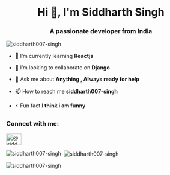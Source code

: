 <h1 align="center">Hi 👋, I'm Siddharth Singh</h1>
<h3 align="center">A passionate developer from India</h3>

<p align="left"> <img src="https://komarev.com/ghpvc/?username=siddharth007-singh&label=Profile%20views&color=0e75b6&style=flat" alt="siddharth007-singh" /> </p>

- 🌱 I’m currently learning **Reactjs**

- 👯 I’m looking to collaborate on **Django**

- 💬 Ask me about **Anything , Always ready for help**

- 📫 How to reach me **siddharth007-singh**

- ⚡ Fun fact **I think i am funny**

<h3 align="left">Connect with me:</h3>
<p align="left">
<a href="https://twitter.com/@siddhar23868449" target="blank"><img align="center" src="https://raw.githubusercontent.com/rahuldkjain/github-profile-readme-generator/neutral-icons/src/images/icons/Social/twitter.svg" alt="@siddhar23868449" height="30" width="40" /></a>
</p>

<p><img align="left" src="https://github-readme-stats.vercel.app/api/top-langs?username=siddharth007-singh&show_icons=true&locale=en&layout=compact" alt="siddharth007-singh" /></p>

<p>&nbsp;<img align="center" src="https://github-readme-stats.vercel.app/api?username=siddharth007-singh&show_icons=true&locale=en" alt="siddharth007-singh" /></p>

<p><img align="center" src="https://github-readme-streak-stats.herokuapp.com/?user=siddharth007-singh&" alt="siddharth007-singh" /></p>
